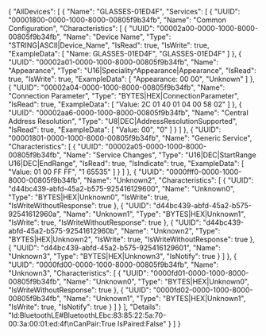 {
  "AllDevices": [
    {
      "Name": "GLASSES-01ED4F",
      "Services": [
        {
          "UUID": "00001800-0000-1000-8000-00805f9b34fb",
          "Name": "Common Configuration",
          "Characteristics": [
            {
              "UUID": "00002a00-0000-1000-8000-00805f9b34fb",
              "Name": "Device Name",
              "Type": "STRING|ASCII|Device_Name",
              "IsRead": true,
              "IsWrite": true,
              "ExampleData": [
                "Name: GLASSES-01ED4F",
                "GLASSES-01ED4F"
              ]
            },
            {
              "UUID": "00002a01-0000-1000-8000-00805f9b34fb",
              "Name": "Appearance",
              "Type": "U16|Speciality^Appearance|Appearance",
              "IsRead": true,
              "IsWrite": true,
              "ExampleData": [
                "Appearance:  00 00",
                "Unknown"
              ]
            },
            {
              "UUID": "00002a04-0000-1000-8000-00805f9b34fb",
              "Name": "Connection Parameter",
              "Type": "BYTES|HEX|ConnectionParameter",
              "IsRead": true,
              "ExampleData": [
                "Value:  2C 01 40 01 04 00 58 02"
              ]
            },
            {
              "UUID": "00002aa6-0000-1000-8000-00805f9b34fb",
              "Name": "Central Address Resolution",
              "Type": "U8|DEC|AddressResolutionSupported",
              "IsRead": true,
              "ExampleData": [
                "Value:  00",
                "0"
              ]
            }
          ]
        },
        {
          "UUID": "00001801-0000-1000-8000-00805f9b34fb",
          "Name": "Generic Service",
          "Characteristics": [
            {
              "UUID": "00002a05-0000-1000-8000-00805f9b34fb",
              "Name": "Service Changes",
              "Type": "U16|DEC|StartRange U16|DEC|EndRange",
              "IsRead": true,
              "IsIndicate": true,
              "ExampleData": [
                "Value:  01 00 FF FF",
                "1 65535"
              ]
            }
          ]
        },
        {
          "UUID": "0000fff0-0000-1000-8000-00805f9b34fb",
          "Name": "Unknown2",
          "Characteristics": [
            {
              "UUID": "d44bc439-abfd-45a2-b575-925416129600",
              "Name": "Unknown0",
              "Type": "BYTES|HEX|Unknown0",
              "IsWrite": true,
              "IsWriteWithoutResponse": true
            },
            {
              "UUID": "d44bc439-abfd-45a2-b575-92541612960a",
              "Name": "Unknown1",
              "Type": "BYTES|HEX|Unknown1",
              "IsWrite": true,
              "IsWriteWithoutResponse": true
            },
            {
              "UUID": "d44bc439-abfd-45a2-b575-92541612960b",
              "Name": "Unknown2",
              "Type": "BYTES|HEX|Unknown2",
              "IsWrite": true,
              "IsWriteWithoutResponse": true
            },
            {
              "UUID": "d44bc439-abfd-45a2-b575-925416129601",
              "Name": "Unknown3",
              "Type": "BYTES|HEX|Unknown3",
              "IsNotify": true
            }
          ]
        },
        {
          "UUID": "0000fd00-0000-1000-8000-00805f9b34fb",
          "Name": "Unknown3",
          "Characteristics": [
            {
              "UUID": "0000fd01-0000-1000-8000-00805f9b34fb",
              "Name": "Unknown0",
              "Type": "BYTES|HEX|Unknown0",
              "IsWriteWithoutResponse": true
            },
            {
              "UUID": "0000fd02-0000-1000-8000-00805f9b34fb",
              "Name": "Unknown1",
              "Type": "BYTES|HEX|Unknown1",
              "IsWrite": true,
              "IsNotify": true
            }
          ]
        }
      ],
      "Details": "Id:BluetoothLE#BluetoothLEbc:83:85:22:5a:70-00:3a:00:01:ed:4f\nCanPair:True IsPaired:False"
    }
  ]
}
